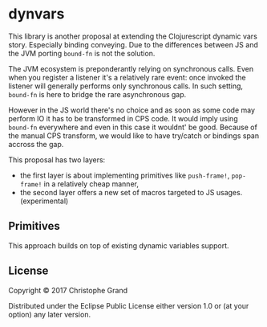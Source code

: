 # dynvars

This library is another proposal at extending the Clojurescript dynamic vars story. Especially binding conveying. Due to the differences between JS and the JVM porting `bound-fn` is not the solution.

The JVM ecosystem is preponderantly relying on synchronous calls. Even when you register a listener it's a relatively rare event: once invoked the listener will generally performs only synchronous calls. In such setting, `bound-fn` is here to bridge the rare asynchronous gap.

However in the JS world there's no choice and as soon as some code may perform IO it has to be transformed in CPS code. It would imply using `bound-fn` everywhere and even in this case it wouldnt' be good. Because of the manual CPS transform, we would like to have try/catch or bindings span accross the gap. 

This proposal has two layers:
 * the first layer is about implementing primitives like `push-frame!`, `pop-frame!` in a relatively cheap manner,
 * the second layer offers a new set of macros targeted to JS usages. (experimental)

## Primitives

This approach builds on top of existing dynamic variables support.

## License

Copyright © 2017 Christophe Grand

Distributed under the Eclipse Public License either version 1.0 or (at
your option) any later version.
